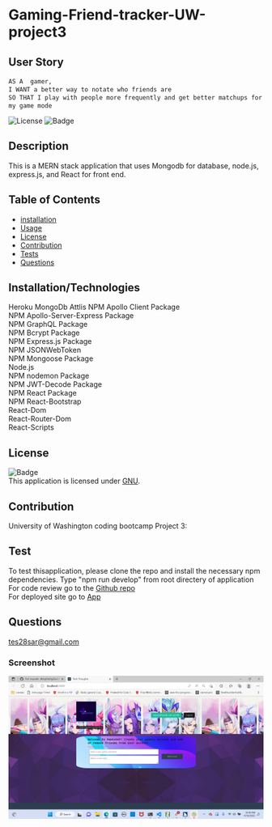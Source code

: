 # Gaming-Friend-tracker-UW-project3

## User Story

```
AS A  gamer,
I WANT a better way to notate who friends are
SO THAT I play with people more frequently and get better matchups for my game mode
```

![License](https://img.shields.io/badge/License-GNU-green.svg)
![Badge](https://img.shields.io/badge/License-GNU-blue.svg)

## Description

This is a MERN stack application that uses Mongodb for database, node.js, express.js, and React for front end.

## Table of Contents

- [installation](#installation)
- [Usage](#usage)
- [License](#license)
- [Contribution](#contribution)
- [Tests](#test)
- [Questions](#questions)

## Installation/Technologies
Heroku
MongoDb Attlis
NPM Apollo Client Package <br />
NPM Apollo-Server-Express Package<br />
NPM GraphQL Package<br />
NPM Bcrypt Package<br />
NPM Express.js Package<br />
NPM JSONWebToken<br />
NPM Mongoose Package<br />
Node.js<br />
NPM nodemon Package<br />
NPM JWT-Decode Package<br />
NPM React Package<br />
NPM React-Bootstrap<br />
React-Dom<br />
React-Router-Dom<br />
React-Scripts

## License

![Badge](https://img.shields.io/badge/License-GNU-blue.svg)
<br/> This application is licensed under [GNU](https://www.gnu.org/licenses/licenses.en.html).


## Contribution

University of Washington coding bootcamp Project 3:



## Test

To test thisapplication, please clone the repo and install the necessary npm dependencies. Type "npm run develop" from root directery of application
</br> For code review go to the [Github  repo](  https://github.com/teshome28sara/Gaming-Friend-tracker-UW-project3.git)
</br>For deployed site go to  [App]( https://mighty-garden-02354.herokuapp.com/)

## Questions
tes28sar@gmail.com
 

 ###  Screenshot

 ![Gaming-Friend-Tracker](project_screenshot.png)







